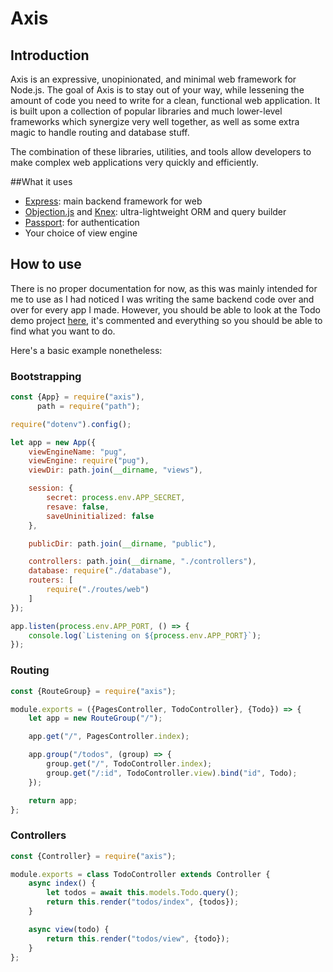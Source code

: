 # Axis

## Introduction
Axis is an expressive, unopinionated, and minimal web framework for Node.js. The goal of Axis is to stay out of your way, while lessening the amount of code you need to write for a clean, functional web application. It is built upon a collection of popular libraries and much lower-level frameworks which synergize very well together, as well as some extra magic to handle routing and database stuff.

The combination of these libraries, utilities, and tools allow developers to make complex web applications very quickly and efficiently.

##What it uses
- [Express](https://github.com/expressjs/express): main backend framework for web
- [Objection.js](https://github.com/Vincit/objection.js) and [Knex](https://github.com/tgriesser/knex): ultra-lightweight ORM and query builder
- [Passport](https://github.com/jaredhanson/passport): for authentication
- Your choice of view engine

## How to use
There is no proper documentation for now, as this was mainly intended for me to use as I had noticed I was writing the same backend code over and over for every app I made. However, you should be able to look at the Todo demo project [here](https://github.com/Threebow/axis-todos), it's commented and everything so you should be able to find what you want to do.

Here's a basic example nonetheless:

### Bootstrapping
```js
const {App} = require("axis"),
	  path = require("path");

require("dotenv").config();

let app = new App({
	viewEngineName: "pug",
	viewEngine: require("pug"),
	viewDir: path.join(__dirname, "views"),

	session: {
		secret: process.env.APP_SECRET,
		resave: false,
		saveUninitialized: false
	},

	publicDir: path.join(__dirname, "public"),

	controllers: path.join(__dirname, "./controllers"),
	database: require("./database"),
	routers: [
		require("./routes/web")
	]
});

app.listen(process.env.APP_PORT, () => {
	console.log(`Listening on ${process.env.APP_PORT}`);
});
```

### Routing
```js
const {RouteGroup} = require("axis");

module.exports = ({PagesController, TodoController}, {Todo}) => {
	let app = new RouteGroup("/");

	app.get("/", PagesController.index);

	app.group("/todos", (group) => {
		group.get("/", TodoController.index);
		group.get("/:id", TodoController.view).bind("id", Todo);
	});

	return app;
};
```

### Controllers
```js
const {Controller} = require("axis");

module.exports = class TodoController extends Controller {
	async index() {
		let todos = await this.models.Todo.query();
		return this.render("todos/index", {todos});
	}

	async view(todo) {
		return this.render("todos/view", {todo});
	}
};
```